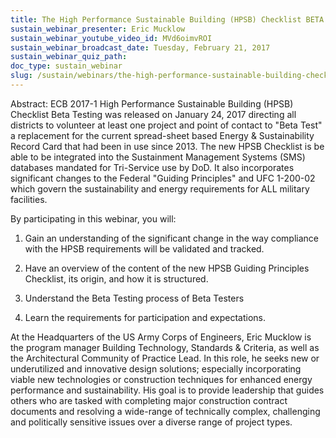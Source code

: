 ```yaml
---
title: The High Performance Sustainable Building (HPSB) Checklist BETA (ref. ECB 2017-1)
sustain_webinar_presenter: Eric Mucklow
sustain_webinar_youtube_video_id: MVd6oimvROI
sustain_webinar_broadcast_date: Tuesday, February 21, 2017
sustain_webinar_quiz_path:
doc_type: sustain_webinar
slug: /sustain/webinars/the-high-performance-sustainable-building-checklist
---
```


Abstract: ECB 2017-1 High Performance Sustainable Building (HPSB) Checklist Beta Testing was released on January 24, 2017 directing all districts to volunteer at least one project and point of contact to "Beta Test" a replacement for the current spread-sheet based Energy & Sustainability Record Card that had been in use since 2013. The new HPSB Checklist is be able to be integrated into the Sustainment Management Systems (SMS) databases mandated for Tri-Service use by DoD. It also incorporates significant changes to the Federal "Guiding Principles" and UFC 1-200-02 which govern the sustainability and energy requirements for ALL military facilities.

By participating in this webinar, you will:

1. Gain an understanding of the significant change in the way compliance with the HPSB requirements will be validated and tracked.

2. Have an overview of the content of the new HPSB Guiding Principles Checklist, its origin, and how it is structured.

3. Understand the Beta Testing process of Beta Testers

4. Learn the requirements for participation and expectations.

At the Headquarters of the US Army Corps of Engineers, Eric Mucklow is the program manager Building Technology, Standards & Criteria, as well as the Architectural Community of Practice Lead. In this role, he seeks new or underutilized and innovative design solutions; especially incorporating viable new technologies or construction techniques for enhanced energy performance and sustainability. His goal is to provide leadership that guides others who are tasked with completing major construction contract documents and resolving a wide-range of technically complex, challenging and politically sensitive issues over a diverse range of project types.
